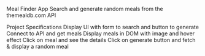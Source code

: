 Meal Finder App
Search and generate random meals from the themealdb.com API

Project Specifications
Display UI with form to search and button to generate
Connect to API and get meals
Display meals in DOM with image and hover effect
Click on meal and see the details
Click on generate button and fetch & display a random meal